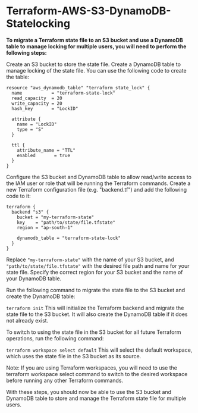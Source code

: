 # Terraform-AWS-S3-DynamoDB-Statelocking

**To migrate a Terraform state file to an S3 bucket and use a DynamoDB table to manage locking for multiple users, you will need to perform the following steps:**

Create an S3 bucket to store the state file.
Create a DynamoDB table to manage locking of the state file. You can use the following code to create the table:


```
resource "aws_dynamodb_table" "terraform_state_lock" {
  name           = "terraform-state-lock"
  read_capacity  = 20
  write_capacity = 20
  hash_key       = "LockID"

  attribute {
    name = "LockID"
    type = "S"
  }

  ttl {
    attribute_name = "TTL"
    enabled       = true
  }
}

```

Configure the S3 bucket and DynamoDB table to allow read/write access to the IAM user or role that will be running the Terraform commands.
Create a new Terraform configuration file (e.g. "backend.tf") and add the following code to it:


```
terraform {
  backend "s3" {
    bucket = "my-terraform-state"
    key    = "path/to/state/file.tfstate"
    region = "ap-south-1"

    dynamodb_table = "terraform-state-lock"
  }
}
```


Replace ```"my-terraform-state"``` with the name of your S3 bucket, and ```"path/to/state/file.tfstate"``` with the desired file path and name for your state file. Specify the correct region for your S3 bucket and the name of your DynamoDB table.

Run the following command to migrate the state file to the S3 bucket and create the DynamoDB table:

``terraform init``
This will initialize the Terraform backend and migrate the state file to the S3 bucket. It will also create the DynamoDB table if it does not already exist.

To switch to using the state file in the S3 bucket for all future Terraform operations, run the following command:

```terraform workspace select default```
This will select the default workspace, which uses the state file in the S3 bucket as its source.

Note: If you are using Terraform workspaces, you will need to use the terraform workspace select command to switch to the desired workspace before running any other Terraform commands.

With these steps, you should now be able to use the S3 bucket and DynamoDB table to store and manage the Terraform state file for multiple users.
